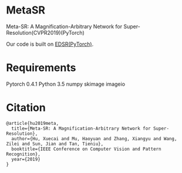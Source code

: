 # MetaSR
Meta-SR: A Magnification-Arbitrary Network for Super-Resolution(CVPR2019)(PyTorch)

Our code is built on [EDSR(PyTorch)](https://github.com/thstkdgus35/EDSR-PyTorch).
# Requirements

Pytorch 0.4.1
Python 3.5
numpy
skimage
imageio

# Citation
```
@article{hu2019meta,
  title={Meta-SR: A Magnification-Arbitrary Network for Super-Resolution},
  author={Hu, Xuecai and Mu, Haoyuan and Zhang, Xiangyu and Wang, Zilei and Sun, Jian and Tan, Tieniu},
  booktitle={IEEE Conference on Computer Vision and Pattern Recognition},
  year={2019}
}
```
